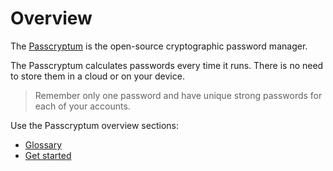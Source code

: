 # Overview

The [Passcryptum](https://passcryptum.com/) is the open-source cryptographic password manager.

The Passcryptum calculates passwords every time it runs. There is no need to store them in a cloud or on your device.

> Remember only one password and have unique strong passwords for each of your accounts.

Use the Passcryptum overview sections:

- [Glossary](glossary.md)
- [Get started](get-started.md)
